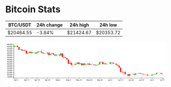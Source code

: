 # Bitcoin Stats

BTC/USDT|24h change|24h high|24h low|
|---|---|---|---|
|$20464.55|-3.84%|$21424.67|$20353.72|

<img src="./chart.svg">
